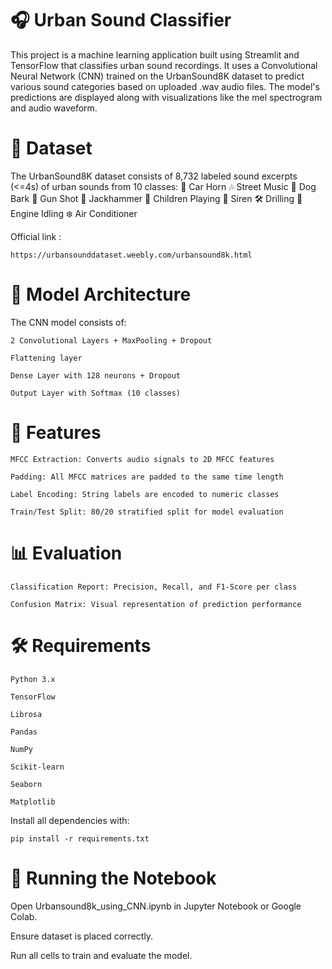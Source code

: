 <h1>🎧 Urban Sound Classifier</h1>
This project is a machine learning application built using Streamlit and TensorFlow that classifies urban sound recordings. 
It uses a Convolutional Neural Network (CNN) trained on the UrbanSound8K dataset to predict various sound categories based on uploaded .wav audio files. 
The model's predictions are displayed along with visualizations like the mel spectrogram and audio waveform.

<h1>📁 Dataset</h1>
The UrbanSound8K dataset consists of 8,732 labeled sound excerpts (<=4s) of urban sounds from 10 classes:
🚗 Car Horn
🎶 Street Music
🐶 Dog Bark 
🔫 Gun Shot
🚧 Jackhammer
👧 Children Playing
🚓 Siren
🛠️ Drilling
🚛 Engine Idling
❄️ Air Conditioner

Official link : 
    
    https://urbansounddataset.weebly.com/urbansound8k.html


<h1>🧠 Model Architecture</h1>
The CNN model consists of:

    2 Convolutional Layers + MaxPooling + Dropout

    Flattening layer

    Dense Layer with 128 neurons + Dropout

    Output Layer with Softmax (10 classes)

<h1>🚀 Features</h1>

    MFCC Extraction: Converts audio signals to 2D MFCC features

    Padding: All MFCC matrices are padded to the same time length

    Label Encoding: String labels are encoded to numeric classes

    Train/Test Split: 80/20 stratified split for model evaluation
    
<h1>📊 Evaluation</h1>

    Classification Report: Precision, Recall, and F1-Score per class

    Confusion Matrix: Visual representation of prediction performance

<h1>🛠️ Requirements</h1>

    Python 3.x

    TensorFlow

    Librosa

    Pandas

    NumPy

    Scikit-learn

    Seaborn

    Matplotlib

Install all dependencies with:

    pip install -r requirements.txt

<h1>🏁 Running the Notebook</h1>

Open Urbansound8k_using_CNN.ipynb in Jupyter Notebook or Google Colab.

Ensure dataset is placed correctly.

Run all cells to train and evaluate the model.



